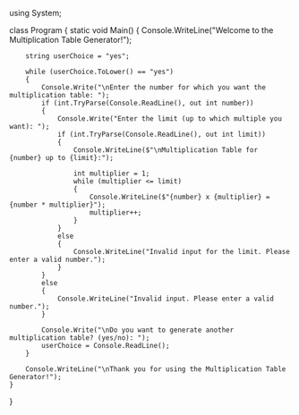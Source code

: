 using System;

class Program
{
    static void Main()
    {
        Console.WriteLine("Welcome to the Multiplication Table Generator!");
        
        string userChoice = "yes";

        while (userChoice.ToLower() == "yes")
        {
            Console.Write("\nEnter the number for which you want the multiplication table: ");
            if (int.TryParse(Console.ReadLine(), out int number))
            {
                Console.Write("Enter the limit (up to which multiple you want): ");
                if (int.TryParse(Console.ReadLine(), out int limit))
                {
                    Console.WriteLine($"\nMultiplication Table for {number} up to {limit}:");
                    
                    int multiplier = 1;
                    while (multiplier <= limit)
                    {
                        Console.WriteLine($"{number} x {multiplier} = {number * multiplier}");
                        multiplier++;
                    }
                }
                else
                {
                    Console.WriteLine("Invalid input for the limit. Please enter a valid number.");
                }
            }
            else
            {
                Console.WriteLine("Invalid input. Please enter a valid number.");
            }

            Console.Write("\nDo you want to generate another multiplication table? (yes/no): ");
            userChoice = Console.ReadLine();
        }

        Console.WriteLine("\nThank you for using the Multiplication Table Generator!");
    }
}
